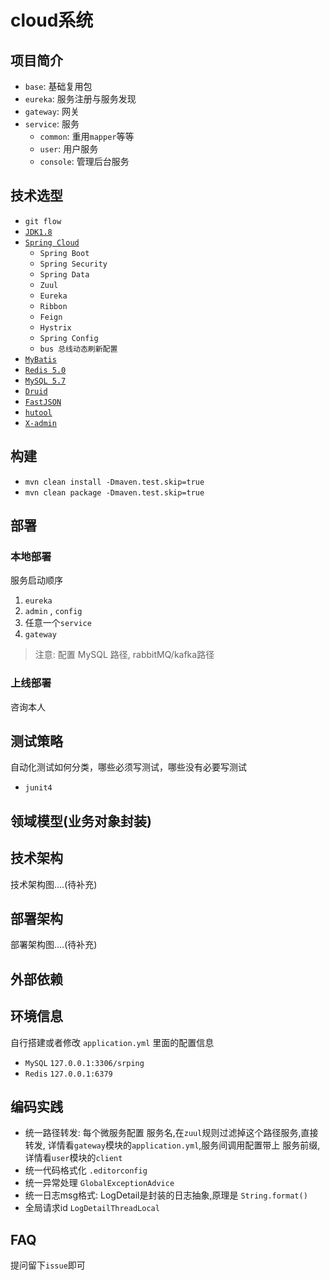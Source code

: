 # cloud系统

## 项目简介

- `base`: 基础复用包
- `eureka`: 服务注册与服务发现
- `gateway`: 网关
- `service`: 服务
    - `common`: 重用`mapper`等等
    - `user`: 用户服务
    - `console`: 管理后台服务

## 技术选型

- `git flow`
- [`JDK1.8`](https://www.oracle.com/)
- [`Spring Cloud`](https://www.docs4dev.com/zh)
    - `Spring Boot` 
    - `Spring Security`
    - `Spring Data`
    - `Zuul`
    - `Eureka`
    - `Ribbon`
    - `Feign`
    - `Hystrix`
    - `Spring Config`
    - `bus 总线动态刷新配置`
- [`MyBatis`](http://www.mybatis.org/mybatis-3/zh/index.html) 
- [`Redis 5.0`](https://redis.io/)
- [`MySQL 5.7`](https://www.mysql.com/)
- [`Druid`](https://github.com/alibaba/druid) 
- [`FastJSON`](https://github.com/alibaba/fastjson)
- [`hutool`](https://github.com/looly/hutool)
- [`X-admin`](https://gitee.com/daniuit/X-admin)

## 构建

- `mvn clean install -Dmaven.test.skip=true`
- `mvn clean package -Dmaven.test.skip=true`

## 部署

### 本地部署

服务启动顺序

1. `eureka`
2. `admin` , `config`
3. 任意一个`service`
4. `gateway`

> 注意: 配置 MySQL 路径, rabbitMQ/kafka路径

### 上线部署
咨询本人

## 测试策略

自动化测试如何分类，哪些必须写测试，哪些没有必要写测试

- `junit4`



## 领域模型(业务对象封装)


## 技术架构

技术架构图....(待补充)

## 部署架构

部署架构图....(待补充)


## 外部依赖



    
## 环境信息 

自行搭建或者修改 `application.yml` 里面的配置信息

- `MySQL` `127.0.0.1:3306/srping` 
- `Redis` `127.0.0.1:6379` 

## 编码实践

- 统一路径转发: 每个微服务配置 服务名,在`zuul`规则过滤掉这个路径服务,直接转发,
详情看`gateway`模块的`application.yml`,服务间调用配置带上 服务前缀,详情看`user`模块的`client`
- 统一代码格式化 `.editorconfig`
- 统一异常处理 `GlobalExceptionAdvice`
- 统一日志msg格式: LogDetail是封装的日志抽象,原理是 `String.format()`
- 全局请求id `LogDetailThreadLocal`

## FAQ
提问留下`issue`即可

